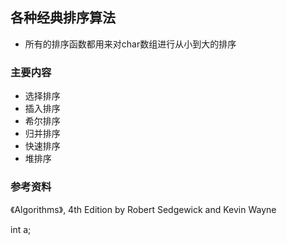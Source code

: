 ## 各种经典排序算法 ##
- 所有的排序函数都用来对char数组进行从小到大的排序

### 主要内容 ###
- 选择排序
- 插入排序
- 希尔排序
- 归并排序
- 快速排序
- 堆排序

### 参考资料 ###
《Algorithms》, 4th Edition by Robert Sedgewick and Kevin Wayne

  int a;
